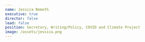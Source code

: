 ```yaml
---
name: Jessica Nemeth
executive: true
director: false
lead: false
position: Secretary, Writing/Policy, COVID and Climate Project
image: /assets/jessica.png
---
```


